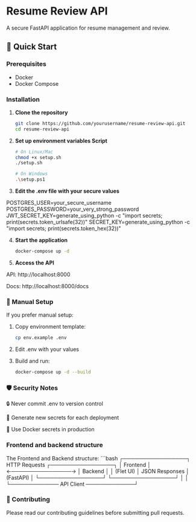 # Resume Review API

A secure FastAPI application for resume management and review.

## 🚀 Quick Start

### Prerequisites
- Docker
- Docker Compose

### Installation

1. **Clone the repository**
   ```bash
   git clone https://github.com/yourusername/resume-review-api.git
   cd resume-review-api

2. **Set up environment variables Script**
    ```bash
    # On Linux/Mac
    chmod +x setup.sh
    ./setup.sh

    # On Windows
    .\setup.ps1

3. **Edit the .env file with your secure values**

POSTGRES_USER=your_secure_username
POSTGRES_PASSWORD=your_very_strong_password
JWT_SECRET_KEY=generate_using_python -c "import secrets; print(secrets.token_urlsafe(32))"
SECRET_KEY=generate_using_python -c "import secrets; print(secrets.token_hex(32))"

4. **Start the application**
    ```bash
    docker-compose up -d

5. **Access the API**

API: http://localhost:8000

Docs: http://localhost:8000/docs

### 🔧 Manual Setup
If you prefer manual setup:

1. Copy environment template:

    ```bash
    cp env.example .env

2. Edit .env with your values

3. Build and run:

    ```bash
    docker-compose up -d --build

### 🛡️ Security Notes
🔒 Never commit .env to version control

🔑 Generate new secrets for each deployment

🐳 Use Docker secrets in production


### Frontend and backend structure

The Frontend and Backend structure:
    ```bash
    ┌─────────────────┐    HTTP Requests    ┌─────────────────┐
    │   Frontend      │ ←────────────────→  │   Backend       │
    │   (Flet UI)     │    JSON Responses   │   (FastAPI)     │
    └─────────────────┘                     └─────────────────┘
             │                                      │
             └───────────── API Client ─────────────┘

### 🤝 Contributing
Please read our contributing guidelines before submitting pull requests.
